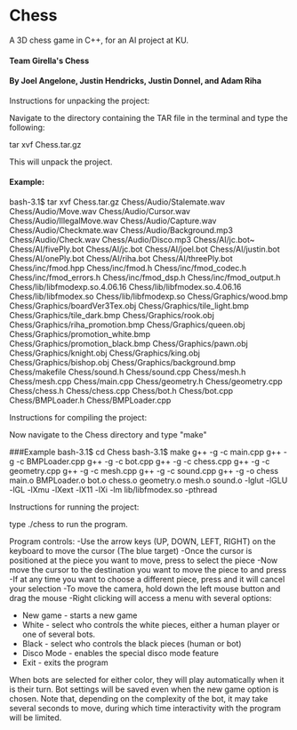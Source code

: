 # Chess
A 3D chess game in C++, for an AI project at KU.

#### Team Girella's Chess
#### By Joel Angelone, Justin Hendricks, Justin Donnel, and Adam Riha

Instructions for unpacking the project:
	
Navigate to the directory containing the TAR file in the terminal and type the following:
	
tar xvf Chess.tar.gz

This will unpack the project.

#### Example:
bash-3.1$ tar xvf Chess.tar.gz
Chess/Audio/Stalemate.wav
Chess/Audio/Move.wav
Chess/Audio/Cursor.wav
Chess/Audio/IllegalMove.wav
Chess/Audio/Capture.wav
Chess/Audio/Checkmate.wav
Chess/Audio/Background.mp3
Chess/Audio/Check.wav
Chess/Audio/Disco.mp3
Chess/AI/jc.bot~
Chess/AI/fivePly.bot
Chess/AI/jc.bot
Chess/AI/joel.bot
Chess/AI/justin.bot
Chess/AI/onePly.bot
Chess/AI/riha.bot
Chess/AI/threePly.bot
Chess/inc/fmod.hpp
Chess/inc/fmod.h
Chess/inc/fmod_codec.h
Chess/inc/fmod_errors.h
Chess/inc/fmod_dsp.h
Chess/inc/fmod_output.h
Chess/lib/libfmodexp.so.4.06.16
Chess/lib/libfmodex.so.4.06.16
Chess/lib/libfmodex.so
Chess/lib/libfmodexp.so
Chess/Graphics/wood.bmp
Chess/Graphics/boardVer3Tex.obj
Chess/Graphics/tile_light.bmp
Chess/Graphics/tile_dark.bmp
Chess/Graphics/rook.obj
Chess/Graphics/riha_promotion.bmp
Chess/Graphics/queen.obj
Chess/Graphics/promotion_white.bmp
Chess/Graphics/promotion_black.bmp
Chess/Graphics/pawn.obj
Chess/Graphics/knight.obj
Chess/Graphics/king.obj
Chess/Graphics/bishop.obj
Chess/Graphics/background.bmp
Chess/makefile
Chess/sound.h
Chess/sound.cpp
Chess/mesh.h
Chess/mesh.cpp
Chess/main.cpp
Chess/geometry.h
Chess/geometry.cpp
Chess/chess.h
Chess/chess.cpp
Chess/bot.h
Chess/bot.cpp
Chess/BMPLoader.h
Chess/BMPLoader.cpp

Instructions for compiling the project:

Now navigate to the Chess directory and type "make"

###Example
bash-3.1$ cd Chess
bash-3.1$ make
g++ -g -c  main.cpp
g++ -g -c  BMPLoader.cpp
g++ -g -c  bot.cpp
g++ -g -c  chess.cpp
g++ -g -c  geometry.cpp
g++ -g -c  mesh.cpp
g++ -g -c  sound.cpp
g++ -g -o chess main.o BMPLoader.o bot.o chess.o geometry.o mesh.o sound.o  -lglut -lGLU -lGL  -lXmu -lXext -lX11 -lXi -lm  lib/libfmodex.so -pthread

Instructions for running the project:

type ./chess to run the program.

Program controls:
-Use the arrow keys (UP, DOWN, LEFT, RIGHT) on the keyboard to move the cursor (The blue target)
-Once the cursor is positioned at the piece you want to move, press <ENTER> to select the piece
-Now move the cursor to the destination you want to move the piece to and press <ENTER>
-If at any time you want to choose a different piece, press <ESC> and it will cancel your selection
-To move the camera, hold down the left mouse button and drag the mouse
-Right clicking will access a menu with several options:
  - New game - starts a new game
  - White - select who controls the white pieces, either a human player or one of several bots.
  - Black - select who controls the black pieces (human or bot)
  - Disco Mode - enables the special disco mode feature
  - Exit - exits the program

When bots are selected for either color, they will play automatically when it is their turn.
Bot settings will be saved even when the new game option is chosen.
Note that, depending on the complexity of the bot, it may take several seconds to move, during
which time interactivity with the program will be limited.
